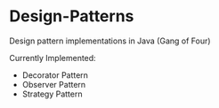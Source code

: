 # Design-Patterns
Design pattern implementations in Java (Gang of Four)

Currently Implemented:

- Decorator Pattern
- Observer Pattern
- Strategy Pattern
